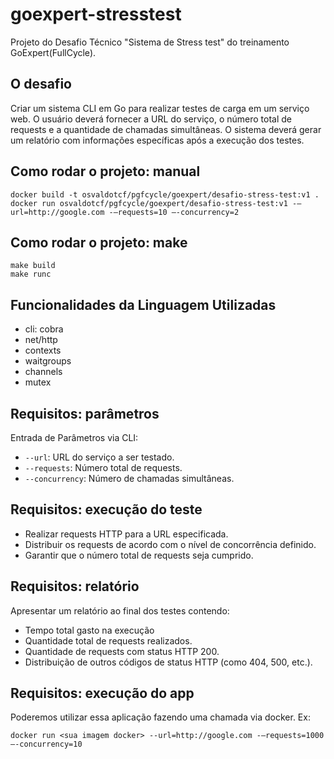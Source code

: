 # goexpert-stresstest

Projeto do Desafio Técnico "Sistema de Stress test" do treinamento GoExpert(FullCycle).

## O desafio

Criar um sistema CLI em Go para realizar testes de carga em um serviço web.
O usuário deverá fornecer a URL do serviço, o número total de requests e a quantidade de chamadas simultâneas.
O sistema deverá gerar um relatório com informações específicas após a execução dos testes.

## Como rodar o projeto: manual

```shell
docker build -t osvaldotcf/pgfcycle/goexpert/desafio-stress-test:v1 .
docker run osvaldotcf/pgfcycle/goexpert/desafio-stress-test:v1 -—url=http://google.com -—requests=10 —-concurrency=2
```

## Como rodar o projeto: make

```shell
make build
make runc
```

## Funcionalidades da Linguagem Utilizadas

- cli: cobra
- net/http
- contexts
- waitgroups
- channels
- mutex

## Requisitos: parâmetros

Entrada de Parâmetros via CLI:

- `--url`: URL do serviço a ser testado.
- `--requests`: Número total de requests.
- `--concurrency`: Número de chamadas simultâneas.

## Requisitos: execução do teste

- Realizar requests HTTP para a URL especificada.
- Distribuir os requests de acordo com o nível de concorrência definido.
- Garantir que o número total de requests seja cumprido.

## Requisitos: relatório

Apresentar um relatório ao final dos testes contendo:

- Tempo total gasto na execução
- Quantidade total de requests realizados.
- Quantidade de requests com status HTTP 200.
- Distribuição de outros códigos de status HTTP (como 404, 500, etc.).

## Requisitos: execução do app

Poderemos utilizar essa aplicação fazendo uma chamada via docker. Ex:

```shell
docker run <sua imagem docker> --url=http://google.com -—requests=1000 —-concurrency=10
```
